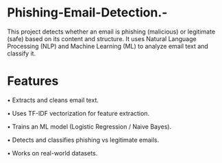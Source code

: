 # Phishing-Email-Detection.-
This project detects whether an email is phishing (malicious) or legitimate (safe) based on its content and structure. It uses Natural Language Processing (NLP) and Machine Learning (ML) to analyze email text and classify it.

# Features

• Extracts and cleans email text.

• Uses TF-IDF vectorization for feature extraction.

• Trains an ML model (Logistic Regression / Naive Bayes).

• Detects and classifies phishing vs legitimate emails.

• Works on real-world datasets.
